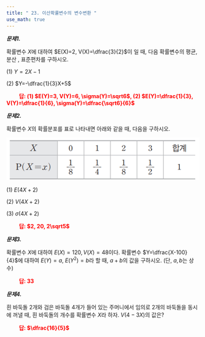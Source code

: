 ```yaml
---
title: " 23. 이산확률변수의 변수변환 "
use_math: true
---
```


***문제1.***

확률변수 $X$에 대하여 $E(X)=2, V(X)=\dfrac{3}{2}$이 일 때, 다음 확률변수의 평균, 분산 , 표준편차를 구하시오.

(1) $Y=2X-1$

(2) $Y=-\dfrac{1}{3}X+5$

**<span style="color: red;">$\qquad$답: (1) $E(Y)=3, V(Y)=6, \sigma(Y)=\sqrt6$, (2) $E(Y)=\dfrac{1}{3}, V(Y)=\dfrac{1}{6}, \sigma(Y)=\dfrac{\sqrt6}{6}$</span>**

***문제2.***

확률변수 $X$의 확률분포를 표로 나타내면 아래와 같을 때, 다음을 구하시오.

<img src="/assets/Pasted image 20240520085542.png"/>

(1) $E(4X+2)$

(2) $V(4X+2)$

(3) $\sigma(4X+2)$

**<span style="color: red;">$\qquad$답: $2, 20, 2\sqrt5$</span>**

***문제3.***

확률변수 $X$에 대하여 $E(X)=120, V(X)=48$이다. 확률변수 $Y=\dfrac{X-100}{4}$에 대하여 $E(Y)=a$, $E(Y^2)=b$라 할 때, $a+b$의 값을 구하시오. (단, $a, b$는 상수)

**<span style="color: red;">$\qquad$답: $33$</span>**

***문제4.***

흰 바둑돌 2개와 검은 바둑돌 4개가 들어 있는 주머니에서 임의로 2개의 바둑돌을 동시에 꺼낼 때, 흰 바둑돌의 개수를 확률변수 $X$라 하자. $V(4-3X)$의 값은? 

**<span style="color: red;">$\qquad$답: $\dfrac{16}{5}$</span>**
